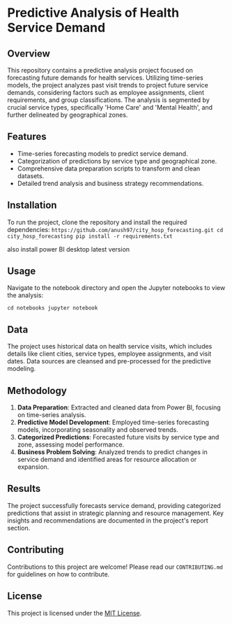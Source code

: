# Predictive Analysis of Health Service Demand

## Overview
This repository contains a predictive analysis project focused on forecasting future demands for health services. Utilizing time-series models, the project analyzes past visit trends to project future service demands, considering factors such as employee assignments, client requirements, and group classifications. The analysis is segmented by crucial service types, specifically 'Home Care' and 'Mental Health', and further delineated by geographical zones.

## Features
- Time-series forecasting models to predict service demand.
- Categorization of predictions by service type and geographical zone.
- Comprehensive data preparation scripts to transform and clean datasets.
- Detailed trend analysis and business strategy recommendations.

## Installation
To run the project, clone the repository and install the required dependencies:
`https://github.com/anush97/city_hosp_forecasting.git
cd city_hosp_forecasting
pip install -r requirements.txt`

also install power BI desktop latest version

## Usage
Navigate to the notebook directory and open the Jupyter notebooks to view the analysis:

`cd notebooks
jupyter notebook`


## Data
The project uses historical data on health service visits, which includes details like client cities, service types, employee assignments, and visit dates. Data sources are cleansed and pre-processed for the predictive modeling.

## Methodology
1. **Data Preparation**: Extracted and cleaned data from Power BI, focusing on time-series analysis.
2. **Predictive Model Development**: Employed time-series forecasting models, incorporating seasonality and observed trends.
3. **Categorized Predictions**: Forecasted future visits by service type and zone, assessing model performance.
4. **Business Problem Solving**: Analyzed trends to predict changes in service demand and identified areas for resource allocation or expansion.

## Results
The project successfully forecasts service demand, providing categorized predictions that assist in strategic planning and resource management. Key insights and recommendations are documented in the project's report section.

## Contributing
Contributions to this project are welcome! Please read our `CONTRIBUTING.md` for guidelines on how to contribute.

## License
This project is licensed under the [MIT License](LICENSE).


